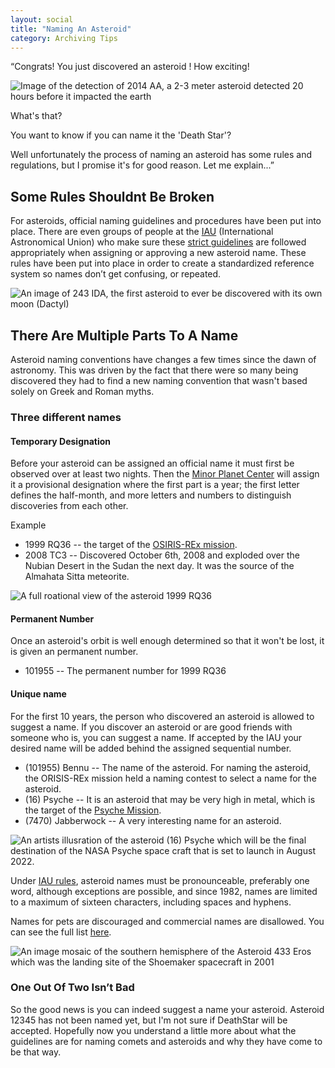 ```yaml
---
layout: social
title: "Naming An Asteroid"
category: Archiving Tips
---
```


“Congrats! You just discovered an asteroid ! How exciting! 

![Image of the detection of 2014 AA, a 2-3 meter asteroid detected 20 hours before it impacted the earth](https://pdsregistryimages.psi.edu/tips/naming-an-asteroid/PIA21712.gif)



What's that? 


You want to know if you can name it the 'Death Star'? 


Well unfortunately the process of naming an asteroid has some rules and regulations, but I promise it's for good reason. 
Let me explain...”



## Some Rules Shouldnt Be Broken

For asteroids, official naming guidelines and procedures have been put into place. There are even groups of people at the [IAU](https://www.iau.org) (International Astronomical Union) who make sure these [strict guidelines](https://www.iau.org/public/themes/naming/#minorplanets) are followed appropriately when assigning or approving a new asteroid name. These rules have been put into place in order to create a standardized reference system so names don’t get confusing, or repeated. 
 
 ![An image of 243 IDA, the first asteroid to ever be discovered with its own moon (Dactyl) ](https://pdsregistryimages.psi.edu/tips/naming-an-asteroid/243Ida.png)
 
## There Are Multiple Parts To A Name 

Asteroid naming conventions have changes a few times since the dawn of astronomy. This was driven by the fact that there were so many being discovered they had to find a new naming convention that wasn't based solely on Greek and Roman myths. 


### Three different names

#### Temporary Designation
Before your asteroid can be assigned an official name it must first be observed over at least two nights. Then the [Minor Planet Center](https://www.minorplanetcenter.net/) will assign it a provisional designation where the first part is a year; the first letter defines the half-month, and more letters and numbers to distinguish discoveries from each other.

Example
 - 1999 RQ36 -- the target of the [OSIRIS-REx mission](https://www.asteroidmission.org).
 - 2008 TC3 -- Discovered October 6th, 2008 and exploded over the Nubian Desert in the Sudan the next day.  It was the source of the Almahata Sitta meteorite.

![A full roational view of the asteroid 1999 RQ36](https://pdsregistryimages.psi.edu/tips/naming-an-asteroid/shape2.gif)


####  Permanent Number
Once an asteroid's orbit is well enough determined so that it won't be lost, it is given an permanent number.    

 - 101955 -- The permanent number for 1999 RQ36 

#### Unique name
For the first 10 years, the person who discovered an asteroid is allowed to suggest a name.  If you discover an asteroid or are good friends with someone who is, you can suggest a name.  If accepted by the IAU your desired name will be added behind the assigned sequential number. 

 - (101955) Bennu -- The name of the asteroid.  For naming the asteroid, the ORISIS-REx mission held a naming contest to select a name for the asteroid.
 - (16) Psyche -- It is an asteroid that may be very high in metal, which is the target of the [Psyche Mission](https://psyche.asu.edu).
 - (7470) Jabberwock -- A very interesting name for an asteroid.
 
 ![An artists illusration of the asteroid (16) Psyche which will be the final destination of the NASA Psyche space craft that is set to launch in August 2022. ](https://pdsregistryimages.psi.edu/tips/naming-an-asteroid/Psyche.png)

Under [IAU rules](https://www.iau.org/public/themes/naming/#minorplanets), asteroid names must be pronounceable, preferably one word, although exceptions are possible, and since 1982, names are limited to a maximum of sixteen characters, including spaces and hyphens. 

Names for pets are discouraged and commercial names are disallowed.  You can see the full list [here](https://minorplanetcenter.net//iau/lists/MPNames.html).

![An image mosaic of the southern hemisphere of the Asteroid 433 Eros which was the landing site of the Shoemaker spacecraft in 2001](https://pdsregistryimages.psi.edu/tips/naming-an-asteroid/Eros.png)

### One Out Of Two Isn’t Bad

So the good news is you can indeed suggest a name your asteroid.  Asteroid 12345 has not been named yet, but I'm not sure if DeathStar will be accepted.  Hopefully now you understand a little more about what the guidelines are for naming comets and asteroids and why they have come to be that way. 
